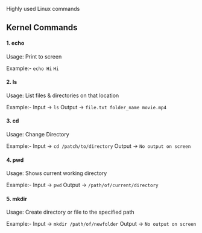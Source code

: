 Highly used Linux commands
## Kernel Commands

#### 1. echo
Usage: Print to screen

Example:- 
`echo Hi`
`Hi`
#### 2. ls
Usage: List files & directories on that location

Example:-
Input -> `ls`
Output -> `file.txt folder_name movie.mp4`

#### 3. cd
Usage: Change Directory

Example:-
Input -> `cd /patch/to/directory`
Output -> `No output on screen`

#### 4. pwd
Usage: Shows current working directory

Example:-
Input -> `pwd`
Output -> `/path/of/current/directory`

#### 5. mkdir
Usage: Create directory or file to the specified path

Example:-
Input -> `mkdir /path/of/newfolder`
Output -> `No output on screen`

